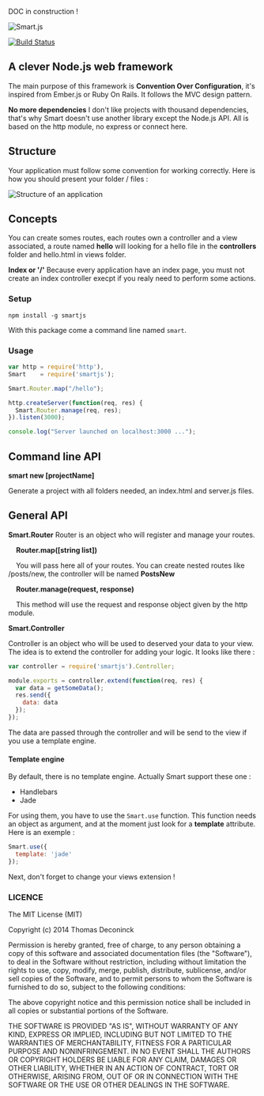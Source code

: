 DOC in construction !

![Smart.js](https://raw.githubusercontent.com/DCKT/Smart.js/master/doc/logo.png)

[![Build Status](https://travis-ci.org/DCKT/Smart.js.svg)](https://travis-ci.org/DCKT/Smart.js)
## A clever Node.js web framework

The main purpose of this framework is **Convention Over Configuration**, it's inspired from Ember.js or Ruby On Rails. It follows the
MVC design pattern.

**No more dependencies**
I don't like projects with thousand dependencies, that's why Smart doesn't use another library except the Node.js API.
All is based on the http module, no express or connect here.

## Structure
Your application must follow some convention for working correctly. Here is how you should present your folder / files :

![Structure of an application](https://raw.githubusercontent.com/DCKT/Smart.js/master/doc/structure.png)

## Concepts
You can create somes routes, each routes own a controller and a view associated, a route named __hello__ will looking for a hello file in
the **controllers** folder and hello.html in views folder.

**Index or '/'**
Because every application have an index page, you must not create an index controller execpt if you realy need to perform some actions.


### Setup
`npm install -g smartjs`

With this package come a command line named `smart`.

### Usage
```javascript
var http = require('http'),
Smart    = require('smartjs');

Smart.Router.map("/hello");

http.createServer(function(req, res) {
  Smart.Router.manage(req, res);
}).listen(3000);

console.log("Server launched on localhost:3000 ...");
```

## Command line API

**smart new [projectName]**

Generate a project with all folders needed, an index.html and server.js files.


## General API

**Smart.Router**
Router is an object who will register and manage your routes.

&nbsp;&nbsp;&nbsp;&nbsp;**Router.map([string list])**

&nbsp;&nbsp;&nbsp;&nbsp;You will pass here all of your routes. You can create nested routes like /posts/new, the controller will be named **PostsNew**

&nbsp;&nbsp;&nbsp;&nbsp;**Router.manage(request, response)**

&nbsp;&nbsp;&nbsp;&nbsp;This method will use the request and response object given by the http module.

**Smart.Controller**

Controller is an object who will be used to deserved your data to your view. The idea is to extend the controller for adding
your logic. It looks like there :

```javascript
var controller = require('smartjs').Controller;

module.exports = controller.extend(function(req, res) {
  var data = getSomeData();
  res.send({
    data: data
  });
});
```

The data are passed through the controller and will be send to the view if you use a template engine.

#### Template engine

By default, there is no template engine. Actually Smart support these one :

- Handlebars
- Jade

For using them, you have to use the `Smart.use` function.
This function needs an object as argument, and at the moment just look for a **template** attribute. Here is an exemple :

```javascript
Smart.use({
  template: 'jade'
});
```

Next, don't forget to change your views extension !

### LICENCE
The MIT License (MIT)

Copyright (c) 2014 Thomas Deconinck

Permission is hereby granted, free of charge, to any person obtaining a copy
of this software and associated documentation files (the "Software"), to deal
in the Software without restriction, including without limitation the rights
to use, copy, modify, merge, publish, distribute, sublicense, and/or sell
copies of the Software, and to permit persons to whom the Software is
furnished to do so, subject to the following conditions:

The above copyright notice and this permission notice shall be included in all
copies or substantial portions of the Software.

THE SOFTWARE IS PROVIDED "AS IS", WITHOUT WARRANTY OF ANY KIND, EXPRESS OR
IMPLIED, INCLUDING BUT NOT LIMITED TO THE WARRANTIES OF MERCHANTABILITY,
FITNESS FOR A PARTICULAR PURPOSE AND NONINFRINGEMENT. IN NO EVENT SHALL THE
AUTHORS OR COPYRIGHT HOLDERS BE LIABLE FOR ANY CLAIM, DAMAGES OR OTHER
LIABILITY, WHETHER IN AN ACTION OF CONTRACT, TORT OR OTHERWISE, ARISING FROM,
OUT OF OR IN CONNECTION WITH THE SOFTWARE OR THE USE OR OTHER DEALINGS IN THE
SOFTWARE.

